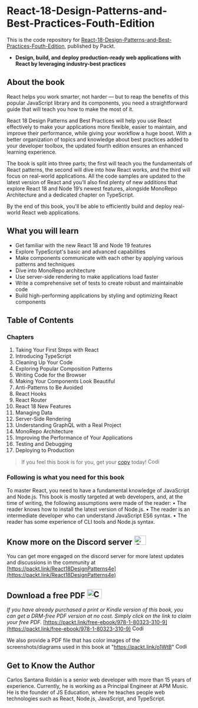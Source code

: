 # React-18-Design-Patterns-and-Best-Practices-Fouth-Edition

This is the code repository for [React-18-Design-Patterns-and-Best-Practices-Fouth-Edition](https://www.amazon.com/React-Design-Patterns-Best-Practices/dp/1803233109), published by Packt.

- **Design, build, and deploy production-ready web applications with React by leveraging industry-best practices**

## About the book

React helps you work smarter, not harder — but to reap the benefits of this popular JavaScript library and its components, you need a straightforward guide that will teach you how to make the most of it.

React 18 Design Patterns and Best Practices will help you use React effectively to make your applications more flexible, easier to maintain, and improve their performance, while giving your workflow a huge boost. With a better organization of topics and knowledge about best practices added to your developer toolbox, the updated fourth edition ensures an enhanced learning experience.

The book is split into three parts; the first will teach you the fundamentals of React patterns, the second will dive into how React works, and the third will focus on real-world applications. All the code samples are updated to the latest version of React and you’ll also find plenty of new additions that explore React 18 and Node 19’s newest features, alongside MonoRepo Architecture and a dedicated chapter on TypeScript.

By the end of this book, you'll be able to efficiently build and deploy real-world React web applications.

## What you will learn

- Get familiar with the new React 18 and Node 19 features
- Explore TypeScript's basic and advanced capabilities
- Make components communicate with each other by applying various patterns and techniques
- Dive into MonoRepo architecture
- Use server-side rendering to make applications load faster
- Write a comprehensive set of tests to create robust and maintainable code
- Build high-performing applications by styling and optimizing React components

## Table of Contents

### Chapters

1. Taking Your First Steps with React
2. Introducing TypeScript
3. Cleaning Up Your Code
4. Exploring Popular Composition Patterns
5. Writing Code for the Browser
6. Making Your Components Look Beautiful
7. Anti-Patterns to Be Avoided
8. React Hooks
9. React Router
10. React 18 New Features
11. Managing Data
12. Server-Side Rendering
13. Understanding GraphQL with a Real Project
14. MonoRepo Architecture
15. Improving the Performance of Your Applications
16. Testing and Debugging
17. Deploying to Production

> If you feel this book is for you, get your [copy](https://www.amazon.com/React-Design-Patterns-Best-Practices/dp/1803233109) today! <img alt="Coding" height="15" width="35"  src="https://media.tenor.com/ex_HDD_k5P8AAAAi/habbo-habbohotel.gif">

### Following is what you need for this book

To master React, you need to have a fundamental knowledge of JavaScript and Node.js. This book
is mostly targeted at web developers, and, at the time of writing, the following assumptions were
made of the reader:
• The reader knows how to install the latest version of Node.js.
• The reader is an intermediate developer who can understand JavaScript ES6 syntax.
• The reader has some experience of CLI tools and Node.js syntax.

## Know more on the Discord server <img alt="Coding" height="25" width="32"  src="https://cliply.co/wp-content/uploads/2021/08/372108630_DISCORD_LOGO_400.gif">

You can get more engaged on the discord server for more latest updates and discussions in the community at [https://packt.link/React18DesignPatterns4e](https://packt.link/React18DesignPatterns4e)

## Download a free PDF <img alt="Coding" height="25" width="40" src="https://emergency.com.au/wp-content/uploads/2021/03/free.gif">

_If you have already purchased a print or Kindle version of this book, you can get a DRM-free PDF version at no cost. Simply click on the link to claim your free PDF._
[https://packt.link/free-ebook/978-1-80323-310-9](https://packt.link/free-ebook/978-1-80323-310-9) <img alt="Coding" height="15" width="35"  src="https://media.tenor.com/ex_HDD_k5P8AAAAi/habbo-habbohotel.gif">

We also provide a PDF file that has color images of the screenshots/diagrams used in this book at "https://packt.link/o1WtB" <img alt="Coding" height="15" width="35"  src="https://media.tenor.com/ex_HDD_k5P8AAAAi/habbo-habbohotel.gif">

## Get to Know the Author

Carlos Santana Roldán is a senior web developer with more than 15 years of experience. Currently, he is working as a Principal Engineer at APM Music. He is the founder of JS Education, where he teaches people web technologies such as React, Node.js, JavaScript, and TypeScript.
